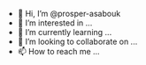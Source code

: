 - 👋 Hi, I’m @prosper-asabouk
- 👀 I’m interested in ...
- 🌱 I’m currently learning ...
- 💞️ I’m looking to collaborate on ...
- 📫 How to reach me ...

<!---
prosper-asabouk/prosper-asabouk is a ✨ special ✨ repository because its `README.md` (this file) appears on your GitHub profile.
You can click the Preview link to take a look at your changes.
--->
